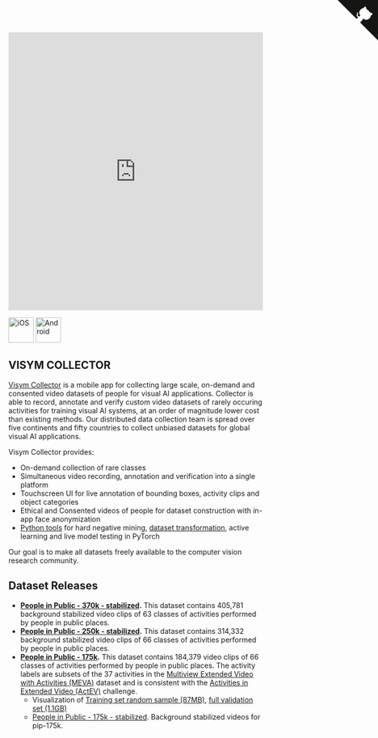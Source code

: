 <a href="https://github.com/visym/collector" class="github-corner" aria-label="View source on GitHub"><svg width="80" height="80" viewBox="0 0 250 250" style="fill:#151513; color:#fff; position: absolute; top: 0; border: 0; right: 0;" aria-hidden="true"><path d="M0,0 L115,115 L130,115 L142,142 L250,250 L250,0 Z"></path><path d="M128.3,109.0 C113.8,99.7 119.0,89.6 119.0,89.6 C122.0,82.7 120.5,78.6 120.5,78.6 C119.2,72.0 123.4,76.3 123.4,76.3 C127.3,80.9 125.5,87.3 125.5,87.3 C122.9,97.6 130.6,101.9 134.4,103.2" fill="currentColor" style="transform-origin: 130px 106px;" class="octo-arm"></path><path d="M115.0,115.0 C114.9,115.1 118.7,116.5 119.8,115.4 L133.7,101.6 C136.9,99.2 139.9,98.4 142.2,98.6 C133.8,88.0 127.5,74.4 143.8,58.0 C148.5,53.4 154.0,51.2 159.7,51.0 C160.3,49.4 163.2,43.6 171.4,40.1 C171.4,40.1 176.1,42.5 178.8,56.2 C183.1,58.6 187.2,61.8 190.9,65.4 C194.5,69.0 197.7,73.2 200.1,77.6 C213.8,80.2 216.3,84.9 216.3,84.9 C212.7,93.1 206.9,96.0 205.4,96.6 C205.1,102.4 203.0,107.8 198.3,112.5 C181.9,128.9 168.3,122.5 157.7,114.1 C157.9,116.9 156.7,120.9 152.7,124.9 L141.0,136.5 C139.8,137.7 141.6,141.9 141.8,141.8 Z" fill="currentColor" class="octo-body"></path></svg></a>

<iframe width="100%" height="551" src="https://www.youtube.com/embed/HjNa7_T-Xkc" title="Visym Collector: Consented and On-demand Visual Datasets" frameborder="0" allow="accelerometer; autoplay; clipboard-write; encrypted-media; gyroscope; picture-in-picture" allowfullscreen></iframe>

<a href="https://apps.apple.com/app/id1498077968"><img alt="iOS" src="https://developer.apple.com/app-store/marketing/guidelines/images/badge-download-on-the-app-store.svg" height="50"/></a>  <a href="https://play.google.com/store/apps/details?id=com.visym.collector"><img alt="Android" src="https://upload.wikimedia.org/wikipedia/commons/7/78/Google_Play_Store_badge_EN.svg" height="50"/></a> 



## VISYM COLLECTOR

[Visym Collector](https://visym.com/collector) is a mobile app for collecting large scale, on-demand and consented video datasets of people for visual AI applications. Collector is able to record, annotate and verify custom video datasets of rarely occuring activities for training visual AI systems, at an order of magnitude lower cost than existing methods. Our distributed data collection team is spread over five continents and fifty countries to collect unbiased datasets for global visual AI applications.
   
Visym Collector provides:  

* On-demand collection of rare classes  
* Simultaneous video recording, annotation and verification into a single platform
* Touchscreen UI for live annotation of bounding boxes, activity clips and object categories
* Ethical and Consented videos of people for dataset construction with in-app face anonymization
* [Python tools](https://github.com/visym/collector) for hard negative mining, [dataset transformation](https://github.com/visym/vipy), active learning and live model testing in PyTorch

Our goal is to make all datasets freely available to the computer vision research community.


## Dataset Releases

<!-- Backup links:  https://htmlpreview.github.io/?https://github.com/visym/collector/blob/master/docs/pip_175k/trainset_small.html -->

* **[People in Public - 370k - stabilized](pip_370k_stabilized/README.md).**  This dataset contains 405,781 background stabilized video clips of 63 classes of activities performed by people in public places.  
* **[People in Public - 250k - stabilized](pip_250k_stabilized/README.md).**  This dataset contains 314,332 background stabilized video clips of 66 classes of activities performed by people in public places.
* **[People in Public - 175k](pip_175k/README.md).**  This dataset contains 184,379 video clips of 66 classes of activities performed by people in public places.  The activity labels are subsets of the 37 activities in the [Multiview Extended Video with Activities (MEVA)](https://mevadata.org) dataset and is consistent with the [Activities in Extended Video (ActEV)](https://actev.nist.gov/) challenge.  
    * Visualization of [Training set random sample (87MB)](https://rawcdn.githack.com/visym/collector/5b051c625ef458417a16ed48d5a0693ef59fd9ff/docs/pip_175k/trainset_small.html),&nbsp;[full validation set (1.1GB)](https://dl.dropboxusercontent.com/s/8fp77nvxeywrq7f/pip_175k_valset.html)
    * [People in Public - 175k - stabilized](pip_175k_stabilized/README.md).  Background stabilized videos for pip-175k.  


